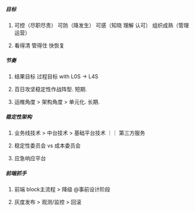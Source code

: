 ##### 目标

1. 可控（尽职尽责） 可防（降发生） 可感（知晓 理解 认可） 组织成熟（管理运营）

2. 看得清 管得住 快恢复

##### 节奏

1. 结果目标 过程目标  with  L0S -> L4S

2. 百日攻坚稳定性作战阵型.   短期.

3. 运帷角度  >  架构角度  >   单元化.    长期.

##### 稳定性架构

1. 业务线技术  >  中台技术   >   基础平台技术   ｜｜   第三方服务

2. 稳定性委员会 vs 成本委员会

3. 应急响应平台

##### 前端抓手

1. 前端 block主流程 > 降级  @事前设计阶段

2. 灰度发布 > 观测/监控 > 回滚 